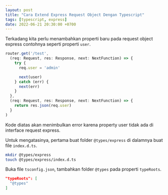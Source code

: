 ```yaml
---
layout: post
title: "Cara Extend Express Request Object Dengan Typescript"
tags: [typescript, express]
date: 2022-06-21 20:30:00 +0700
---
```


Terkadang kita perlu menambahkan properti baru pada request object express contohnya seperti properti `user`.

```ts
router.get('/test',
  (req: Request, res: Response, next: NextFunction) => {
    try {
      req.user = 'admin'

      next(user)
    } catch (err) {
      next(err)
    }
  },
  (req: Request, res: Response, next: NextFunction) => {
    return res.json(req.user)
  }
)
```

Kode diatas akan menimbulkan error karena property user tidak ada di interface request express.

Untuk mengatasinya, pertama buat folder `@types/express` di dalamnya buat file `index.d.ts`.

```bash
mkdir @types/express
touch @types/express/index.d.ts
```

Buka file `tsconfig.json`, tambahkan folder `@types` pada properti `typeRoots`.

```json
"typeRoots": [
  "@types"
]
```